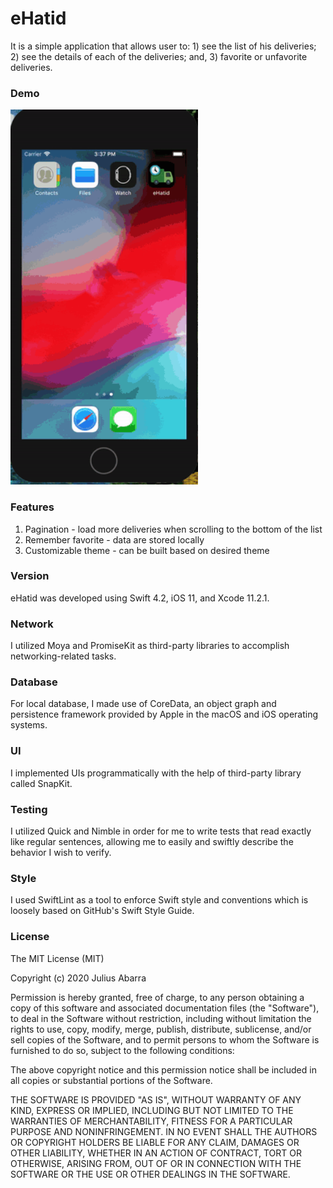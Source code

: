 # eHatid
It is a simple application that allows user to: 1) see the list of his deliveries; 2) see the details of each of the deliveries; and, 3) favorite or unfavorite deliveries.

### Demo
<img src="https://github.com/iamjcabarra/eHatid/blob/master/demo.gif" width="300" height="600" />

### Features
1. Pagination - load more deliveries when scrolling to the bottom of the list
2. Remember favorite - data are stored locally
3. Customizable theme - can be built based on desired theme

### Version
eHatid was developed using Swift 4.2, iOS 11, and Xcode 11.2.1.

### Network
I utilized Moya and PromiseKit as third-party libraries to accomplish networking-related tasks.

### Database
For local database, I made use of CoreData, an object graph and persistence framework provided by Apple in the macOS and iOS operating systems.

### UI
I implemented UIs programmatically with the help of third-party library called SnapKit.

### Testing
I utilized Quick and Nimble in order for me to write tests that read exactly like regular sentences, allowing me to easily and swiftly describe the behavior I wish to verify.

### Style
I used SwiftLint as a tool to enforce Swift style and conventions which is loosely based on GitHub's Swift Style Guide.

### License

The MIT License (MIT)

Copyright (c) 2020 Julius Abarra

Permission is hereby granted, free of charge, to any person obtaining a copy
of this software and associated documentation files (the "Software"), to deal
in the Software without restriction, including without limitation the rights
to use, copy, modify, merge, publish, distribute, sublicense, and/or sell
copies of the Software, and to permit persons to whom the Software is
furnished to do so, subject to the following conditions:

The above copyright notice and this permission notice shall be included in all
copies or substantial portions of the Software.

THE SOFTWARE IS PROVIDED "AS IS", WITHOUT WARRANTY OF ANY KIND, EXPRESS OR
IMPLIED, INCLUDING BUT NOT LIMITED TO THE WARRANTIES OF MERCHANTABILITY,
FITNESS FOR A PARTICULAR PURPOSE AND NONINFRINGEMENT. IN NO EVENT SHALL THE
AUTHORS OR COPYRIGHT HOLDERS BE LIABLE FOR ANY CLAIM, DAMAGES OR OTHER
LIABILITY, WHETHER IN AN ACTION OF CONTRACT, TORT OR OTHERWISE, ARISING FROM,
OUT OF OR IN CONNECTION WITH THE SOFTWARE OR THE USE OR OTHER DEALINGS IN THE
SOFTWARE.
